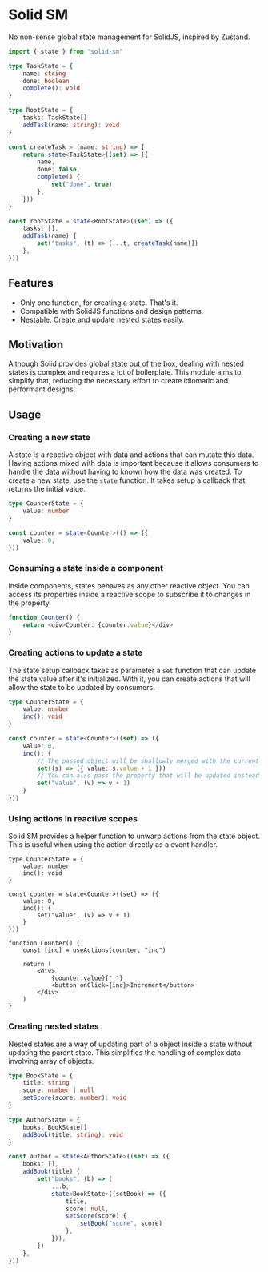 # Solid SM

No non-sense global state management for SolidJS, inspired by Zustand.

```typescript
import { state } from "solid-sm"

type TaskState = {
    name: string
    done: boolean
    complete(): void
}

type RootState = {
    tasks: TaskState[]
    addTask(name: string): void
}

const createTask = (name: string) => {
    return state<TaskState>((set) => ({
        name,
        done: false,
        complete() {
            set("done", true)
        },
    }))
}

const rootState = state<RootState>((set) => ({
    tasks: [],
    addTask(name) {
        set("tasks", (t) => [...t, createTask(name)])
    },
}))
```

## Features

-   Only one function, for creating a state. That's it.
-   Compatible with SolidJS functions and design patterns.
-   Nestable. Create and update nested states easily.

## Motivation

Although Solid provides global state out of the box, dealing with nested states is complex and
requires a lot of boilerplate. This module aims to simplify that, reducing the necessary effort to
create idiomatic and performant designs.

## Usage

### Creating a new state

A state is a reactive object with data and actions that can mutate this data. Having actions mixed
with data is important because it allows consumers to handle the data without having to known how
the data was created. To create a new state, use the `state` function. It takes setup a callback
that returns the initial value.

```typescript
type CounterState = {
    value: number
}

const counter = state<Counter>(() => ({
    value: 0,
}))
```

### Consuming a state inside a component

Inside components, states behaves as any other reactive object. You can access its properties inside
a reactive scope to subscribe it to changes in the property.

```typescript
function Counter() {
    return <div>Counter: {counter.value}</div>
}
```

### Creating actions to update a state

The state setup callback takes as parameter a `set` function that can update the state value after
it's initialized. With it, you can create actions that will allow the state to be updated by
consumers.

```typescript
type CounterState = {
    value: number
    inc(): void
}

const counter = state<Counter>((set) => ({
    value: 0,
    inc(): {
        // The passed object will be shallowly merged with the current value
        set((s) => ({ value: s.value + 1 }))
        // You can also pass the property that will be updated instead
        set("value", (v) => v + 1)
    }
}))
```

### Using actions in reactive scopes

Solid SM provides a helper function to unwarp actions from the state object. This is useful when
using the action directly as a event handler.

```tsx
type CounterState = {
    value: number
    inc(): void
}

const counter = state<Counter>((set) => ({
    value: 0,
    inc(): {
        set("value", (v) => v + 1)
    }
}))

function Counter() {
    const [inc] = useActions(counter, "inc")

    return (
        <div>
            {counter.value}{" "}
            <button onClick={inc}>Increment</button>
        </div>
    )
}
```

### Creating nested states

Nested states are a way of updating part of a object inside a state without updating the parent
state. This simplifies the handling of complex data involving array of objects.

```typescript
type BookState = {
    title: string
    score: number | null
    setScore(score: number): void
}

type AuthorState = {
    books: BookState[]
    addBook(title: string): void
}

const author = state<AuthorState>((set) => ({
    books: [],
    addBook(title) {
        set("books", (b) => [
            ...b,
            state<BookState>((setBook) => ({
                title,
                score: null,
                setScore(score) {
                    setBook("score", score)
                },
            })),
        ])
    },
}))
```
